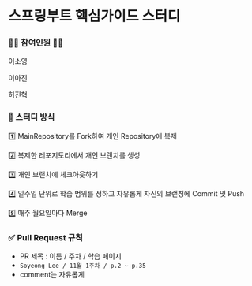 # 스프링부트 핵심가이드 스터디

### 👨‍🎓 참여인원 👩‍🎓

이소영

이아진

허진혁



### 📒 스터디 방식

1️⃣ MainRepository를 Fork하여 개인 Repository에 복제

2️⃣ 복제한 레포지토리에서 개인 브랜치를 생성

3️⃣ 개인 브랜치에 체크아웃하기

4️⃣ 일주일 단위로 학습 범위를 정하고 자유롭게 자신의 브랜칭에 Commit 및 Push

5️⃣ 매주 월요일마다 Merge



### ✅ Pull Request 규칙

- PR 제목 : 이름 / 주차 / 학습 페이지
- `Soyeong Lee / 11월 1주차 / p.2 ~ p.35`
- comment는 자유롭게